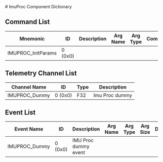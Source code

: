<title>ImuProc Component Dictionary</title>
# ImuProc Component Dictionary


## Command List

|Mnemonic|ID|Description|Arg Name|Arg Type|Comment
|---|---|---|---|---|---|
|IMUPROC_InitParams|0 (0x0)|| | |

## Telemetry Channel List

|Channel Name|ID|Type|Description|
|---|---|---|---|
|IMUPROC_Dummy|0 (0x0)|F32|Imu Proc dummy|

## Event List

|Event Name|ID|Description|Arg Name|Arg Type|Arg Size|Description
|---|---|---|---|---|---|---|
|IMUPROC_Dummy|0 (0x0)|IMU Proc dummy event| | | | |
